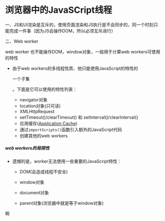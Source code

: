# 浏览器中的JavaSCript线程

一、JS和UI渲染是互斥的，使用页面渲染和JS执行是不会同步的，同一个时刻只能完成一件事（因为JS会操作DOM，所以必须互斥进行）

二、Web worker

web worker 也不能操作DOM，window对象，一般用于计算web workers可使用的特性

- 由于web workers的多线程性质、他只能使用JavaScript的特性的

  一个子集

  。下面是它可以使用的特性列表：

  - navigator对象
  - location对象(只可读)
  - XMLHttpRequest
  - setTimeout()/clearTimeout() 和 setInterval()/clearInterval()
  - 应用缓存([Application Cache](https://links.jianshu.com/go?to=https%3A%2F%2Fwww.html5rocks.com%2Fen%2Ftutorials%2Fappcache%2Fbeginner%2F))
  - 通过`importScripts()`函数引入额外的JavaScript代码
  - 创建其他的web workers

##### web workers的局限性

- 遗憾的是，worker无法使用一些重要的JavaScript特性：
  - DOM(会造成线程不安全)
  
  - window对象
  
  - document对象
  
  - parent对象(浏览器中就是等于window对象)
  

啊






